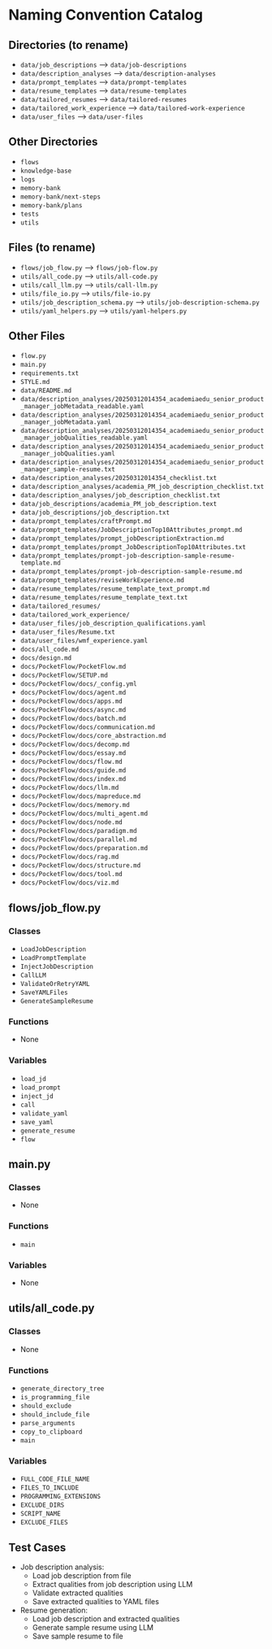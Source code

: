# Naming Convention Catalog

## Directories (to rename)
- `data/job_descriptions` --> `data/job-descriptions`
- `data/description_analyses` --> `data/description-analyses`
- `data/prompt_templates` --> `data/prompt-templates`
- `data/resume_templates` --> `data/resume-templates`
- `data/tailored_resumes` --> `data/tailored-resumes`
- `data/tailored_work_experience` --> `data/tailored-work-experience`
- `data/user_files` --> `data/user-files`

## Other Directories
- `flows`
- `knowledge-base`
- `logs`
- `memory-bank`
- `memory-bank/next-steps`
- `memory-bank/plans`
- `tests`
- `utils`

## Files (to rename)
- `flows/job_flow.py` --> `flows/job-flow.py`
- `utils/all_code.py` --> `utils/all-code.py`
- `utils/call_llm.py` --> `utils/call-llm.py`
- `utils/file_io.py` --> `utils/file-io.py`
- `utils/job_description_schema.py` --> `utils/job-description-schema.py`
- `utils/yaml_helpers.py` --> `utils/yaml-helpers.py`

## Other Files
- `flow.py`
- `main.py`
- `requirements.txt`
- `STYLE.md`
- `data/README.md`
- `data/description_analyses/20250312014354_academiaedu_senior_product_manager_jobMetadata_readable.yaml`
- `data/description_analyses/20250312014354_academiaedu_senior_product_manager_jobMetadata.yaml`
- `data/description_analyses/20250312014354_academiaedu_senior_product_manager_jobQualities_readable.yaml`
- `data/description_analyses/20250312014354_academiaedu_senior_product_manager_jobQualities.yaml`
- `data/description_analyses/20250312014354_academiaedu_senior_product_manager_sample-resume.txt`
- `data/description_analyses/20250312014354_checklist.txt`
- `data/description_analyses/academia_PM_job_description_checklist.txt`
- `data/description_analyses/job_description_checklist.txt`
- `data/job_descriptions/academia_PM_job_description.text`
- `data/job_descriptions/job_description.txt`
- `data/prompt_templates/craftPrompt.md`
- `data/prompt_templates/JobDescriptionTop10Attributes_prompt.md`
- `data/prompt_templates/prompt_jobDescriptionExtraction.md`
- `data/prompt_templates/prompt_JobDescriptionTop10Attributes.txt`
- `data/prompt_templates/prompt-job-description-sample-resume-template.md`
- `data/prompt_templates/prompt-job-description-sample-resume.md`
- `data/prompt_templates/reviseWorkExperience.md`
- `data/resume_templates/resume_template_text_prompt.md`
- `data/resume_templates/resume_template_text.txt`
- `data/tailored_resumes/`
- `data/tailored_work_experience/`
- `data/user_files/job_description_qualifications.yaml`
- `data/user_files/Resume.txt`
- `data/user_files/wmf_experience.yaml`
- `docs/all_code.md`
- `docs/design.md`
- `docs/PocketFlow/PocketFlow.md`
- `docs/PocketFlow/SETUP.md`
- `docs/PocketFlow/docs/_config.yml`
- `docs/PocketFlow/docs/agent.md`
- `docs/PocketFlow/docs/apps.md`
- `docs/PocketFlow/docs/async.md`
- `docs/PocketFlow/docs/batch.md`
- `docs/PocketFlow/docs/communication.md`
- `docs/PocketFlow/docs/core_abstraction.md`
- `docs/PocketFlow/docs/decomp.md`
- `docs/PocketFlow/docs/essay.md`
- `docs/PocketFlow/docs/flow.md`
- `docs/PocketFlow/docs/guide.md`
- `docs/PocketFlow/docs/index.md`
- `docs/PocketFlow/docs/llm.md`
- `docs/PocketFlow/docs/mapreduce.md`
- `docs/PocketFlow/docs/memory.md`
- `docs/PocketFlow/docs/multi_agent.md`
- `docs/PocketFlow/docs/node.md`
- `docs/PocketFlow/docs/paradigm.md`
- `docs/PocketFlow/docs/parallel.md`
- `docs/PocketFlow/docs/preparation.md`
- `docs/PocketFlow/docs/rag.md`
- `docs/PocketFlow/docs/structure.md`
- `docs/PocketFlow/docs/tool.md`
- `docs/PocketFlow/docs/viz.md`

## flows/job_flow.py
### Classes
- `LoadJobDescription`
- `LoadPromptTemplate`
- `InjectJobDescription`
- `CallLLM`
- `ValidateOrRetryYAML`
- `SaveYAMLFiles`
- `GenerateSampleResume`
### Functions
- None
### Variables
- `load_jd`
- `load_prompt`
- `inject_jd`
- `call`
- `validate_yaml`
- `save_yaml`
- `generate_resume`
- `flow`

## main.py
### Classes
- None
### Functions
- `main`
### Variables
- None

## utils/all_code.py
### Classes
- None
### Functions
- `generate_directory_tree`
- `is_programming_file`
- `should_exclude`
- `should_include_file`
- `parse_arguments`
- `copy_to_clipboard`
- `main`
### Variables
- `FULL_CODE_FILE_NAME`
- `FILES_TO_INCLUDE`
- `PROGRAMMING_EXTENSIONS`
- `EXCLUDE_DIRS`
- `SCRIPT_NAME`
- `EXCLUDE_FILES`

## Test Cases
- Job description analysis:
  - Load job description from file
  - Extract qualities from job description using LLM
  - Validate extracted qualities
  - Save extracted qualities to YAML files
- Resume generation:
  - Load job description and extracted qualities
  - Generate sample resume using LLM
  - Save sample resume to file
